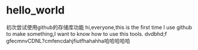 # hello_world
初次尝试使用github的存储库功能
hi,everyone,this is the first time I use github to make something,I want to know how to use this tools.
dvdbhd;f gfecmnvCDNL?cmfencdahjfiutfhahahha哈哈哈哈哈

